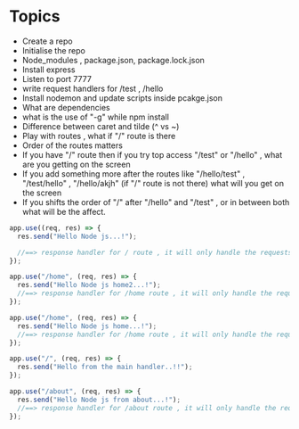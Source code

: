 # Topics

- Create a repo
- Initialise the repo
- Node_modules , package.json, package.lock.json
- Install express
- Listen to port 7777
- write request handlers for /test , /hello
- Install nodemon and update scripts inside pcakge.json
- What are dependencies
- what is the use of "-g" while npm install
- Difference between caret and tilde (^ vs ~)
- Play with routes , what if "/" route is there
- Order of the routes matters
- If you have "/" route then if you try top access "/test" or "/hello" , what are you getting on the screen
- If you add something more after the routes like "/hello/test" , "/test/hello" , "/hello/akjh" (if "/" route is not there) what will you get on the screen
- If you shifts the order of "/" after "/hello" and "/test" , or in between both what will be the affect.

```javascript
app.use((req, res) => {
  res.send("Hello Node js...!");

  //==> response handler for / route , it will only handle the requests for / route , writing route for "/" handler and not writing "/" is one and the same and one more thing Using app.use() on / first can result in all other routes being ignored depending on logic — because app.use() matches everything that starts with /. ie. it will ignore all other routes logic and will only print or execute the things which is written in "/" routes for all other routes too.
});

app.use("/home", (req, res) => {
  res.send("Hello Node js home2...!");
  //==> response handler for /home route , it will only handle the requests for /home route , you cant use same route twice and if you are using it twice express will use the first one declared..
});

app.use("/home", (req, res) => {
  res.send("Hello Node js home...!");
  //==> response handler for /home route , it will only handle the requests for /home route
});

app.use("/", (req, res) => {
  res.send("Hello from the main handler..!!");
});

app.use("/about", (req, res) => {
  res.send("Hello Node js from about...!");
  //==> response handler for /about route , it will only handle the requests for /about route
});
```
